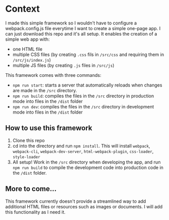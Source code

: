 # Context
I made this simple framework so I wouldn't have to configure a webpack.config.js file everytime I want to create a simple one-page app. I can just download this repo and it's all setup. It enables the creation of a simple web app with:
- one HTML file
- multiple CSS files (by creating `.css` fils in `/src/css` and requiring them in `/src/js/index.js`)
- multiple JS files (by creating `.js` files in `/src/js`)

This framework comes with three commands:
- `npm run start`: starts a server that automatically reloads when changes are made in the `/src` directory.
- `npm run build`: compiles the files in the `/src` directory in production mode into files in the `/dist` folder
- `npm run dev`: compiles the files in the `/src` directory in development mode into files in the `/dist` folder




## How to use this framework
1. Clone this repo
2. cd into the directory and run `npm install`. This will install `webpack`, `webpack-cli`, `webpack-dev-server`, `html-webpack-plugin`, `css-loader`, `style-loader`
3. All setup! Work in the `/src` directory when developing the app, and run `npm run build` to compile the development code into production code in the `/dist` folder.

## More to come...
This framework currently doesn't provide a streamlined way to add additional HTML files or resources such as images or documents. I will add this functionality as I need it.